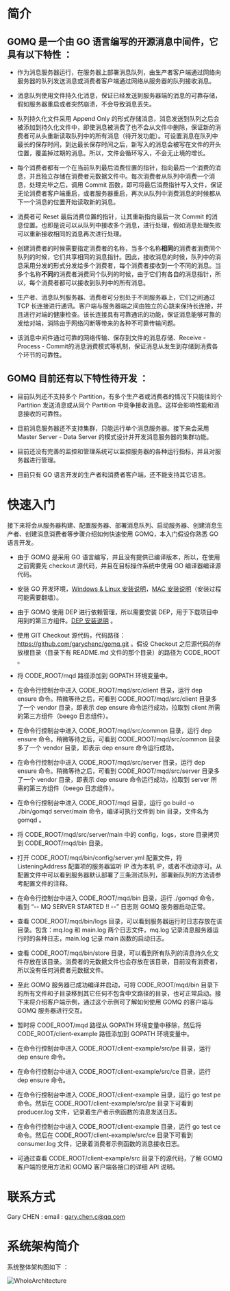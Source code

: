 # 简介

## GOMQ 是一个由 GO 语言编写的开源消息中间件，它具有以下特性 ：

+ 作为消息服务器运行，在服务器上部署消息队列，由生产者客户端通过网络向服务器的队列发送消息或消费者客户端通过网络从服务器的队列接收消息。

+ 消息队列使用文件持久化消息，保证已经发送到服务器端的消息的可靠存储，假如服务器重启或者突然崩溃，不会导致消息丢失。

+ 队列持久化文件采用 Append Only 的形式存储消息，消息发送到队列之后会被添加到持久化文件中，即使消息被消费了也不会从文件中删除，保证新的消费者可从头重新读取队列中的所有消息（待开发功能）。可设置消息在队列中最长的保存时间，到达最长保存时间之后，新写入的消息会被写在文件的开头位置，覆盖掉过期的消息。所以，文件会循环写入，不会无止境的增长。

+ 每个消费者都有一个在当前队列最后消费位置的指针，指向最后一个消费的消息，并且独立存储在消费者元数据文件中。每次消费者从队列中消费一个消息，处理完毕之后，调用 Commit 函数，即可将最后消费指针写入文件，保证无论消费者客户端重启，或者服务器重启，再次从队列中消费消息的时候都从下一个消息的位置开始读取新的消息。

+ 消费者可 Reset 最后消费位置的指针，让其重新指向最后一次 Commit 的消息位置。也即是说可以从队列中接收多个消息，进行处理，假如消息处理失败可以重新接收相同的消息再次进行处理。

+ 创建消费者的时候需要指定消费者的名称，当多个名称**相同**的消费者消费同个队列的时候，它们共享相同的消息指针。因此，接收消息的时候，队列中的消息采用分发的形式分发给多个消费者，每个消费者接收到一个不同的消息。当多个名称**不同**的消费者消费同个队列的时候，由于它们有各自的消息指针，所以，每个消费者都可以接收到队列中的所有消息。

+ 生产者、消息队列服务器、消费者可分别处于不同服务器上，它们之间通过 TCP 长连接进行通讯。客户端与服务器端之间由独立的心跳来保持长连接，并且进行对端的健康检查。该长连接具有可靠通讯的功能，保证消息能够可靠的发给对端，消除由于网络闪断等带来的各种不可靠传输问题。

+ 该消息中间件通过可靠的网络传输、保存到文件的消息存储、Receive - Process - Commit的消息消费模式等机制，保证消息从发生到存储到消费各个环节的可靠性。

## GOMQ 目前还有以下特性待开发 ：

+ 目前队列还不支持多个 Partition，有多个生产者或消费者的情况下只能往同个 Partition 发送消息或从同个 Partition 中竞争接收消息。这样会影响性能和消息接收的可靠性。

+ 目前消息服务器还不支持集群，只能运行单个消息服务器。接下来会采用 Master Server - Data Server 的模式设计并开发消息服务器的集群功能。

+ 目前还没有完善的监控和管理系统可以监控服务器的各种运行指标，并且对服务器进行管理。

+ 目前只有 GO 语言开发的生产者和消费者客户端，还不能支持其它语言。

# 快速入门

接下来将会从服务器构建、配置服务器、部署消息队列、启动服务器、创建消息生产者、创建消息消费者等步骤介绍如何快速使用 GOMQ，本入门假设你熟悉 GO 语言开发。

+ 由于 GOMQ 是采用 GO 语言编写，并且没有提供已编译版本，所以，在使用之前需要先 checkout 源代码，并且在目标操作系统中使用 GO 编译器编译源代码。

+ 安装 GO 开发环境，[Windows & Linux 安装说明](https://www.jianshu.com/p/b6f34ae55c90)，[MAC 安装说明](https://www.jianshu.com/p/ae872a26b658)（安装过程可能需要翻墙）。

+ 由于 GOMQ 使用 DEP 进行依赖管理，所以需要安装 DEP，用于下载项目中用到的第三方组件。[DEP 安装说明](https://studygolang.com/articles/10589) 。

+ 使用 GIT Checkout 源代码，代码路径：https://github.com/garychenc/gomq.git 。假设 Checkout 之后源代码的存放根目录（目录下有 README.md 文件的那个目录）的路径为 CODE_ROOT 。

+ 将 CODE_ROOT/mqd 路径添加到 GOPATH 环境变量中。

+ 在命令行控制台中进入 CODE_ROOT/mqd/src/client 目录，运行 dep ensure 命令。稍微等待之后，可看到 CODE_ROOT/mqd/src/client 目录多了一个 vendor 目录，即表示 dep ensure 命令运行成功，拉取到 client 所需的第三方组件（beego 日志组件）。

+ 在命令行控制台中进入 CODE_ROOT/mqd/src/common 目录，运行 dep ensure 命令。稍微等待之后，可看到 CODE_ROOT/mqd/src/common 目录多了一个 vendor 目录，即表示 dep ensure 命令运行成功。

+ 在命令行控制台中进入 CODE_ROOT/mqd/src/server 目录，运行 dep ensure 命令。稍微等待之后，可看到 CODE_ROOT/mqd/src/server 目录多了一个 vendor 目录，即表示 dep ensure 命令运行成功，拉取到 server 所需的第三方组件（beego 日志组件）。

+ 在命令行控制台中进入 CODE_ROOT/mqd 目录，运行 go build -o ./bin/gomqd server/main 命令，编译可执行文件到 bin 目录，文件名为 gomqd 。

+ 将 CODE_ROOT/mqd/src/server/main 中的 config，logs，store 目录拷贝到 CODE_ROOT/mqd/bin 目录。

+ 打开 CODE_ROOT/mqd/bin/config/server.yml 配置文件，将 ListeningAddress 配置项的服务器监听 IP 改为本机 IP，或者不改动亦可。从配置文件中可以看到服务器默认部署了三条测试队列，部署新队列的方法请参考配置文件的注释。

+ 在命令行控制台中进入 CODE_ROOT/mqd/bin 目录，运行 ./gomqd 命令，看到 “-- MQ SERVER STARTED !! --” 日志则 GOMQ 服务器启动正常。

+ 查看 CODE_ROOT/mqd/bin/logs 目录，可以看到服务器运行时日志存放在该目录。包含：mq.log 和 main.log 两个日志文件，mq.log 记录消息服务器运行时的各种日志，main.log 记录 main 函数的启动日志。

+ 查看 CODE_ROOT/mqd/bin/store 目录，可以看到所有队列的消息持久化文件存放在该目录。消费者的元数据文件也会存放在该目录，目前没有消费者，所以没有任何消费者元数据文件。

+ 至此 GOMQ 服务器已成功编译并启动，可将 CODE_ROOT/mqd/bin 目录下的所有文件和子目录移到其它任何不包含中文路径的目录，也可正常启动。接下来将介绍客户端示例，通过这个示例可了解如何使用 GOMQ 的客户端与 GOMQ 服务器进行交互。

+ 暂时将 CODE_ROOT/mqd 路径从 GOPATH 环境变量中移除，然后将 CODE_ROOT/client-example 路径添加到 GOPATH 环境变量中。

+ 在命令行控制台中进入 CODE_ROOT/client-example/src/pe 目录，运行 dep ensure 命令。

+ 在命令行控制台中进入 CODE_ROOT/client-example/src/ce 目录，运行 dep ensure 命令。

+ 在命令行控制台中进入 CODE_ROOT/client-example 目录，运行 go test pe 命令。然后在 CODE_ROOT/client-example/src/pe 目录下可看到 producer.log 文件，记录着生产者示例函数的消息发送日志。

+ 在命令行控制台中进入 CODE_ROOT/client-example 目录，运行 go test ce 命令。然后在 CODE_ROOT/client-example/src/ce 目录下可看到 consumer.log 文件，记录着消费者示例函数的消息接收日志。

+ 可通过查看 CODE_ROOT/client-example/src 目录下的源代码，了解 GOMQ 客户端的使用方法和 GOMQ 客户端各接口的详细 API 说明。

# 联系方式

Gary CHEN : email : gary.chen.c@qq.com

# 系统架构简介

系统整体架构图如下 ：

![WholeArchitecture](https://pan.baidu.com/s/1xj_YNCkHjmNSbzD4KGmabg "系统整体架构图")
